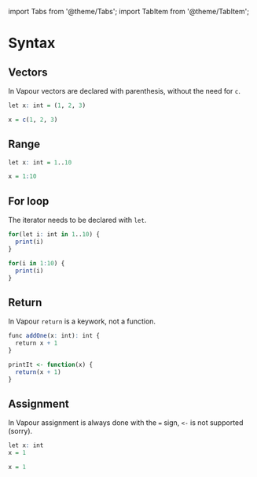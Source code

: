 import Tabs from '@theme/Tabs';
import TabItem from '@theme/TabItem';

# Syntax

## Vectors

In Vapour vectors are declared with parenthesis, without the need for `c`.

<Tabs>
<TabItem value="vp" label="Vapour">

```r
let x: int = (1, 2, 3)
```

</TabItem>
<TabItem value="r" label="R">

```r
x = c(1, 2, 3)
```

</TabItem>
</Tabs>

## Range

<Tabs>
<TabItem value="vp" label="Vapour">

```r
let x: int = 1..10
```

</TabItem>
<TabItem value="r" label="R">

```r
x = 1:10
```

</TabItem>
</Tabs>

## For loop

The iterator needs to be declared with `let`.

<Tabs>
<TabItem value="vp" label="Vapour">

```r
for(let i: int in 1..10) {
  print(i)
}
```

</TabItem>
<TabItem value="r" label="R">

```r
for(i in 1:10) {
  print(i)
}
```

</TabItem>
</Tabs>

## Return

In Vapour `return` is a keywork, not a function.

<Tabs>
<TabItem value="vp" label="Vapour">

```r
func addOne(x: int): int {
  return x + 1
}
```

</TabItem>
<TabItem value="r" label="R">

```r
printIt <- function(x) {
  return(x + 1)
}
```

</TabItem>
</Tabs>

## Assignment

In Vapour assignment is always done with the `=` sign,
`<-` is not supported (sorry).

<Tabs>
<TabItem value="vp" label="Vapour">

```r
let x: int
x = 1
```

</TabItem>
<TabItem value="r" label="R">

```r
x = 1
```

</TabItem>
</Tabs>
